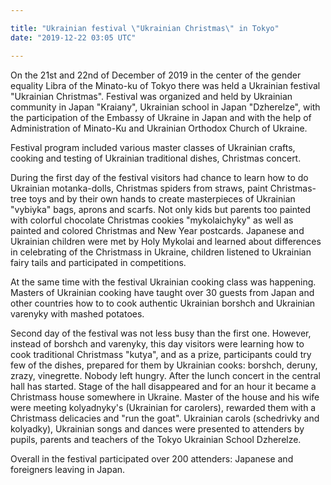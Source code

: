 ```yaml
---

title: "Ukrainian festival \"Ukrainian Christmas\" in Tokyo"
date: "2019-12-22 03:05 UTC"

---
```


On the 21st and 22nd of December of 2019 in the center of the gender
equality Libra of the Minato-ku of Tokyo there was held a Ukrainian
festival "Ukrainian Christmas". Festival was organized and held by
Ukrainian community in Japan "Kraiany", Ukrainian school in Japan
"Dzherelze", with the participation of the Embassy of Ukraine in Japan
and with the help of Administration of Minato-Ku and Ukrainian Orthodox
Church of Ukraine.

Festival program included various master classes of Ukrainian crafts,
cooking and testing of Ukrainian traditional dishes, Christmas concert.

During the first day of the festival visitors had chance to learn how to
do Ukrainian motanka-dolls, Christmas spiders from straws, paint
Christmas-tree toys and by their own hands to create masterpieces of
Ukrainian "vybiyka" bags, aprons and scarfs. Not only kids but parents
too painted with colorful chocolate Christmas cookies "mykolaichyky" as
well as painted and colored Christmas and New Year postcards. Japanese
and Ukrainian children were met by Holy Mykolai and learned about
differences in celebrating of the Christmass in Ukraine, children
listened to Ukrainian fairy tails and participated in competitions.

At the same time with the festival Ukrainian cooking class was
happening. Masters of Ukrainian cooking have taught over 30 guests from
Japan and other countries how to to cook authentic Ukrainian borshch and
Ukrainian varenyky with mashed potatoes.

Second day of the festival was not less busy than the first
one. However, instead of borshch and varenyky, this day visitors were
learning how to cook traditional Christmass "kutya", and as a prize,
participants could try few of the dishes, prepared for them by Ukrainian
cooks: borshch, deruny, zrazy, vinegrette. Nobody left hungry. After the
lunch concert in the central hall has started. Stage of the hall
disappeared and for an hour it became a Christmass house somewhere in
Ukraine. Master of the house and his wife were meeting kolyadnyky's
(Ukrainian for carolers), rewarded them with a Christmass delicacies and
"run the goat".  Ukrainian carols (schedrivky and kolyadky), Ukrainian
songs and dances were presented to attenders by pupils, parents and
teachers of the Tokyo Ukrainian School Dzherelze.

Overall in the festival participated over 200 attenders: Japanese and
foreigners leaving in Japan.
